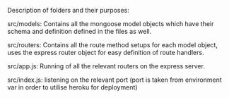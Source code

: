Description of folders and their purposes:

src/models: Contains all the mongoose model objects which have their schema and definition defined in the files as well.  

src/routers: Contains all the route method setups for each model object, uses the express router object for easy definition of route handlers.  

src/app.js: Running of all the relevant routers on the express server.  

src/index.js: listening on the relevant port (port is taken from environment var in order to utilise heroku for deployment)